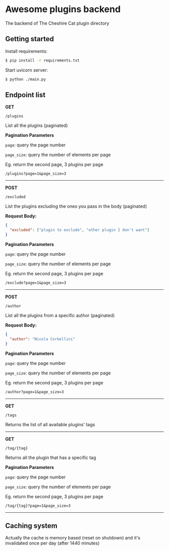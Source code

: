 # Awesome plugins backend
The backend of The Cheshire Cat plugin directory

## Getting started

Install requirements:   

```bash
$ pip install -r requirements.txt
```

Start uvicorn server:   

```bash
$ python ./main.py
```


## Endpoint list

**GET**   

```
/plugins
```

List all the plugins (paginated)

**Pagination Parameters**

`page`: query the page number   

`page_size`: query the number of elements per page

Eg. return the second page, 3 plugins per page 
```
/plugins?page=1&page_size=3
```   

---   

**POST**   

```
/excluded
```

List the plugins excluding the ones you pass in the body (paginated)

**Request Body:**   

```json
{
  "excluded": ["plugin to exclude", "other plugin I don't want"]
}
```
**Pagination Parameters**

`page`: query the page number   

`page_size`: query the number of elements per page

Eg. return the second page, 3 plugins per page 
```
/exclude?page=1&page_size=3
```   

---   


**POST**   

```
/author
```

List all the plugins from a specific author (paginated)

**Request Body:**   

```json
{
  "author": "Nicola Corbellini"
}
```
**Pagination Parameters**

`page`: query the page number   

`page_size`: query the number of elements per page

Eg. return the second page, 3 plugins per page 
```
/author?page=1&page_size=3
```   

---   

**GET**   

```
/tags
```

Returns the list of all available plugins' tags   

---   

**GET**   

```
/tag/{tag}
```

Returns all the plugin that has a specific tag   

**Pagination Parameters**

`page`: query the page number   

`page_size`: query the number of elements per page

Eg. return the second page, 3 plugins per page 
```
/tag/{tag}?page=1&page_size=3
```   


---   


## Caching system

Actually the cache is memory based (reset on shutdown) and it's invalidated once per day (after 1440 minutes)
